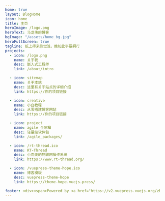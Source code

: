 ```yaml
---
home: true
layout: BlogHome
icon: home
title: 主页
heroImage: /logo.png
heroText: 马龙伟的博客
bgImage: "/assets/home_bg.jpg"
heroFullScreen: true
tagline: 纸上得来终觉浅，绝知此事要躬行
projects:
  - icon: /logo.png
    name: 关于我
    desc: 嵌入式工程师
    link: /about/intro

  - icon: sitemap
    name: 关于本站
    desc: 这里有关于站点的详细介绍
    link: https://你的项目链接

  - icon: creative
    name: 小白教程
    desc: 从零搭建博客网站
    link: https://你的项目链接

  - icon: project
    name: agile 全家桶
    desc: 轻量级软件包
    link: /agile_packages/

  - icon: /rt-thread.ico
    name: RT-Thread
    desc: 小而美的物联网操作系统
    link: https://www.rt-thread.org/

  - icon: /vuepress-theme-hope.ico
    name: 博客模板
    desc: vuepress-theme-hope
    link: https://theme-hope.vuejs.press/

footer: <div><span>Powered by <a href="https://v2.vuepress.vuejs.org/zh/" target="_blank">VuePress</a></span>|<span>Theme by <a href="https://theme-hope.vuejs.press/zh/" target="_blank">Hope</a></span></div>
---
```

